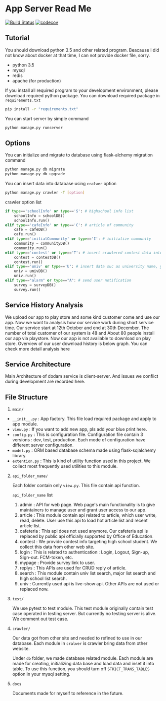 # App Server Read Me

[![Build Status](https://travis-ci.com/Algostu/Appserver.svg?token=G8pVCbCauf3DdVpT6k6s&branch=master)](https://travis-ci.com/Algostu/Appserver)
[![codecov](https://codecov.io/gh/Algostu/Appserver/branch/master/graph/badge.svg?token=Q60ZB3RKIR)](https://codecov.io/gh/Algostu/Appserver/)



## Tutorial 

You should download python 3.5 and other related program. Beacause I did not know about docker at that time, I can not provide docker file, sorry.

- python 3.5
- mysql
- redis
- apache (for production)

If you install all required program to your development environment, please download required python package. You can download required package in `requirements.txt`

```bash
pip install -r "requirements.txt"
```

You can start server by simple command

```bash
python manage.py runserver 
```



## Options

You can initialize and migrate to database using flask-alchemy migration command

```bash
python manage.py db migrate
python manage.py db upgrade
```

You can insert data into database using `cralwer` option 

```bash
python manage.py crawler -T [option]
```

crawler option list

```python
if type=='schoolInfo' or type=='S': # highschool info list
	schoolInfo = schoolDB()
	schoolInfo.run()
elif type=='cafeInfo' or type=='C': # article of community  
	cafe = cafeDB()
	cafe.run()
elif type=='initialCommunity' or type=='I': # initialize community
	community = communityDB()
	community.run()
elif type=='contest' or type=='T': # insert crawlered contest data into db
	contest = contestDB()
	contest.run()
elif type=='univ' or type=='U': # insert data suc as university name, youtube link, etc 
	univ = univDB()
	univ.run()
elif type=="alarm" or type=="A": # send user notification 
	survey = surveyDB()
	survey.run()
```



## Service History Analysis

We upload our app to play store and some kind customer come and use our app. Now we want to analysis how our service work during short service time. Our service start at 12th October and end at 30th December. The number of total customer of our system is 48 and About 80 people install our app via playstore. Now our app is not available to download on play store. Overview of our user download history is below graph. You can check more detail analysis here



## Service Architecture 

Main Architecture of dodam service is client-server. And issues we conflict during development are recorded here.





## File Structure  

1. `main/`
  - `__init__.py` : App factory. This file load required package and apply to app module.
  - `view.py` : If you want to add new app, pls add your blue print here.
  - `config.py` : This is configuration file. Configuration file contain 3 versions : dev, test, production. Each mode of configuration have different server configuration.
  - `model.py` : ORM based database schema made using flask-sqlalchemy library.
  - `extention.py` : This is kind of utility function used in this project. We collect most frequently used utilities to this module. 

2. `api_folder_name/`

   Each folder contain only `view.py`. This file contain api function. 

   `api_folder_name` list

   1. admin : API for web page. Web page's main functionality is to give maintainers to manage user and grant user access to our app.
   2. article : This module contain api related to article, which user write, read, delete. User use this api to load hot article list and recent article list. 
   3. cafeteria : This api does not used anymore. Our cafeteria api is replaced by public api officially supported by Office of Education.
   4. contest : We provide contest info targeting high school student. We collect this data from other web site. 
   5. login : This is related to authentication : Login, Logout, Sign-up, Sign-out. FCM-token, etc.
   6. mypage : Provide survey link to user.
   7. replys : This APIs are used for CRUD reply of article. 
   8. search : This module contain univ list search, major list search and high school list search.
   9. univ : Currently used api is live-show api. Other APIs are not used or replaced now.

3. `test/`

    We use pytest to test module. This test module originally contain test case operated in testing server. But currently no testing server is alive. We comment out test case.

4. `crawler/`

     Our data got from other site and needed to refined to use in our database. Each module in `cralwer` is crawler bring data from other website.

     Under `db` folder, we made database related module. Each module are made for creating, initializing data base and load data and inset it into table. To use this function, you should turn off `STRICT_TRANS_TABLES` option in your mysql setting.

5. `docs` 

   Documents made for myself to reference in the future.

